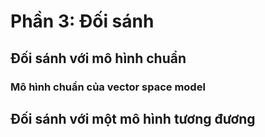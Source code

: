 # Phần 3: Đối sánh

## Đối sánh với mô hình chuẩn

### Mô hình chuẩn của vector space model

## Đối sánh với một mô hình tương đương


